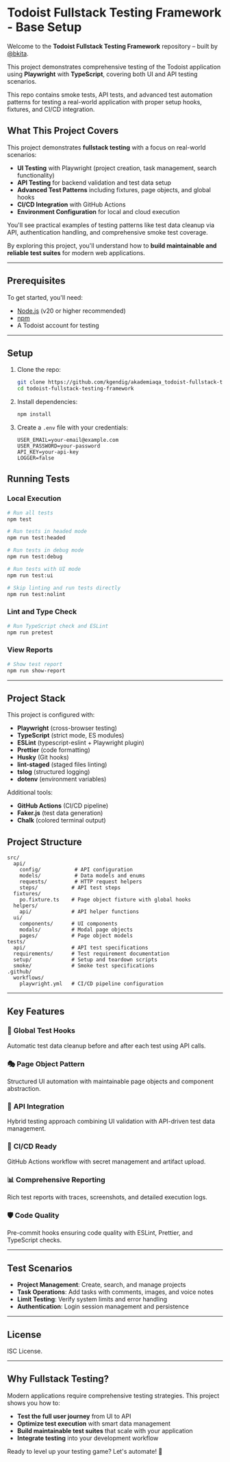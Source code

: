 # Todoist Fullstack Testing Framework - Base Setup

Welcome to the **Todoist Fullstack Testing Framework** repository – built by [@bkita](https://github.com/bkita).

This project demonstrates comprehensive testing of the Todoist application using **Playwright** with **TypeScript**, covering both UI and API testing scenarios.

This repo contains smoke tests, API tests, and advanced test automation patterns for testing a real-world application with proper setup hooks, fixtures, and CI/CD integration.

## What This Project Covers

This project demonstrates **fullstack testing** with a focus on real-world scenarios:

- **UI Testing** with Playwright (project creation, task management, search functionality)
- **API Testing** for backend validation and test data setup
- **Advanced Test Patterns** including fixtures, page objects, and global hooks
- **CI/CD Integration** with GitHub Actions
- **Environment Configuration** for local and cloud execution

You'll see practical examples of testing patterns like test data cleanup via API, authentication handling, and comprehensive smoke test coverage.

By exploring this project, you'll understand how to **build maintainable and reliable test suites** for modern web applications.

---

## Prerequisites

To get started, you'll need:

- [Node.js](https://nodejs.org) (v20 or higher recommended)
- [npm](https://www.npmjs.com/)
- A Todoist account for testing

---

## Setup

1. Clone the repo:

   ```bash
   git clone https://github.com/kgendig/akademiaqa_todoist-fullstack-testing-framework.git
   cd todoist-fullstack-testing-framework
   ```

2. Install dependencies:

   ```bash
   npm install
   ```

3. Create a `.env` file with your credentials:

   ```env
   USER_EMAIL=your-email@example.com
   USER_PASSWORD=your-password
   API_KEY=your-api-key
   LOGGER=false
   ```

## Running Tests

### Local Execution

```bash
# Run all tests
npm test

# Run tests in headed mode
npm run test:headed

# Run tests in debug mode
npm run test:debug

# Run tests with UI mode
npm run test:ui

# Skip linting and run tests directly
npm run test:nolint
```

### Lint and Type Check

```bash
# Run TypeScript check and ESLint
npm run pretest
```

### View Reports

```bash
# Show test report
npm run show-report
```

---

## Project Stack

This project is configured with:

- **Playwright** (cross-browser testing)
- **TypeScript** (strict mode, ES modules)
- **ESLint** (typescript-eslint + Playwright plugin)
- **Prettier** (code formatting)
- **Husky** (Git hooks)
- **lint-staged** (staged files linting)
- **tslog** (structured logging)
- **dotenv** (environment variables)

Additional tools:

- **GitHub Actions** (CI/CD pipeline)
- **Faker.js** (test data generation)
- **Chalk** (colored terminal output)

## Project Structure

```
src/
  api/
    config/           # API configuration
    models/           # Data models and enums
    requests/         # HTTP request helpers
    steps/           # API test steps
  fixtures/
    po.fixture.ts    # Page object fixture with global hooks
  helpers/
    api/             # API helper functions
  ui/
    components/      # UI components
    modals/          # Modal page objects
    pages/           # Page object models
tests/
  api/               # API test specifications
  requirements/      # Test requirement documentation
  setup/             # Setup and teardown scripts
  smoke/             # Smoke test specifications
.github/
  workflows/
    playwright.yml   # CI/CD pipeline configuration
```

---

## Key Features

### 🔧 **Global Test Hooks**

Automatic test data cleanup before and after each test using API calls.

### 🎭 **Page Object Pattern**

Structured UI automation with maintainable page objects and component abstraction.

### 🚀 **API Integration**

Hybrid testing approach combining UI validation with API-driven test data management.

### 🔄 **CI/CD Ready**

GitHub Actions workflow with secret management and artifact upload.

### 📊 **Comprehensive Reporting**

Rich test reports with traces, screenshots, and detailed execution logs.

### 🛡️ **Code Quality**

Pre-commit hooks ensuring code quality with ESLint, Prettier, and TypeScript checks.

---

## Test Scenarios

- **Project Management**: Create, search, and manage projects
- **Task Operations**: Add tasks with comments, images, and voice notes
- **Limit Testing**: Verify system limits and error handling
- **Authentication**: Login session management and persistence

---

## License

ISC License.

---

## Why Fullstack Testing?

Modern applications require comprehensive testing strategies. This project shows you how to:

- **Test the full user journey** from UI to API
- **Optimize test execution** with smart data management
- **Build maintainable test suites** that scale with your application
- **Integrate testing** into your development workflow

Ready to level up your testing game? Let's automate! 🎯
